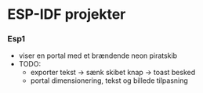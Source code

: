 # ESP-IDF projekter

### Esp1
- viser en portal med et brændende neon piratskib
- TODO:
   - exporter tekst -> sænk skibet knap -> toast besked
   - portal dimensionering, tekst og billede tilpasning 